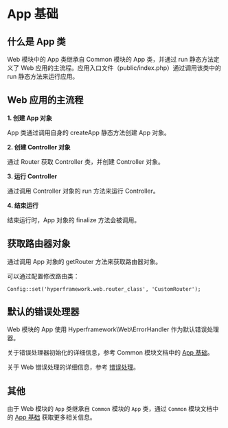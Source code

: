 # App 基础

## 什么是 App 类
Web 模块中的 App 类继承自 Common 模块的 App 类，并通过 run 静态方法定义了 Web 应用的主流程。应用入口文件（public/index.php）通过调用该类中的 run 静态方法来运行应用。

## Web 应用的主流程
**1. 创建 App 对象**

App 类通过调用自身的 createApp 静态方法创建 App 对象。

**2. 创建 Controller 对象**

通过 Router 获取 Controller 类，并创建 Controller 对象。

**3. 运行 Controller**

通过调用 Controller 对象的 run 方法来运行 Controller。

**4. 结束运行**

结束运行时，App 对象的 finalize 方法会被调用。

## 获取路由器对象
通过调用 App 对象的 getRouter 方法来获取路由器对象。

可以通过配置修改路由类：
```.php
Config::set('hyperframework.web.router_class', 'CustomRouter');
```

## 默认的错误处理器
Web 模块的 App 使用 Hyperframework\Web\ErrorHandler 作为默认错误处理器。

关于错误处理器初始化的详细信息，参考 Common 模块文档中的 [App 基础](/cn/manual/common/app_basics)。

关于 Web 错误处理的详细信息，参考 [错误处理](/cn/manual/web/error_handling)。

## 其他
由于 Web 模块的 `App` 类继承自 `Common` 模块的 `App` 类，通过 `Common` 模块文档中的 [App 基础](/cn/manual/common/app_basics) 获取更多相关信息。
